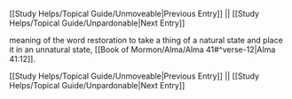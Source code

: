 [[Study Helps/Topical Guide/Unmoveable|Previous Entry]]  ||  [[Study Helps/Topical Guide/Unpardonable|Next Entry]]

 meaning of the word restoration to take a thing of a natural state and place it in an unnatural state, [[Book of Mormon/Alma/Alma 41#^verse-12|Alma 41:12]].

[[Study Helps/Topical Guide/Unmoveable|Previous Entry]]  ||  [[Study Helps/Topical Guide/Unpardonable|Next Entry]]
